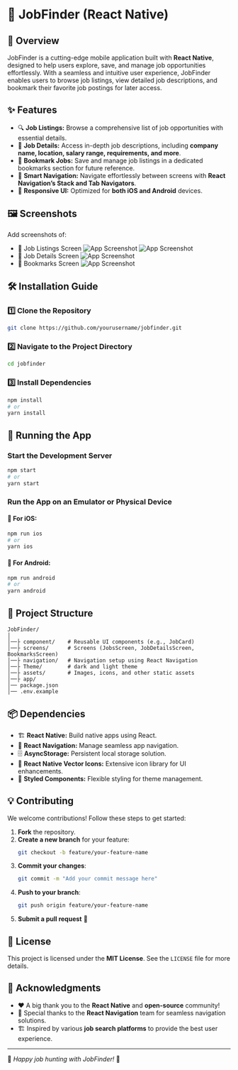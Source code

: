 # 🚀 JobFinder (React Native)

## 📌 Overview
JobFinder is a cutting-edge mobile application built with **React Native**, designed to help users explore, save, and manage job opportunities effortlessly. With a seamless and intuitive user experience, JobFinder enables users to browse job listings, view detailed job descriptions, and bookmark their favorite job postings for later access.

## ✨ Features
- 🔍 **Job Listings:** Browse a comprehensive list of job opportunities with essential details.
- 📄 **Job Details:** Access in-depth job descriptions, including **company name, location, salary range, requirements, and more**.
- 📌 **Bookmark Jobs:** Save and manage job listings in a dedicated bookmarks section for future reference.
- 🎯 **Smart Navigation:** Navigate effortlessly between screens with **React Navigation’s Stack and Tab Navigators**.
- 📱 **Responsive UI:** Optimized for **both iOS and Android** devices.

## 🖼️ Screenshots
Add screenshots of:
- 📌 Job Listings Screen
![App Screenshot](./assets/images/Jobs%20Loading%20Page.png)
![App Screenshot](./assets/images//Jobs%20Page.png)
- 📄 Job Details Screen
![App Screenshot](./assets/images/Job%20Details%20Page.png)
- 📁 Bookmarks Screen
![App Screenshot](./assets/images/Bookmarks%20Page.png)


## 🛠️ Installation Guide
### 1️⃣ Clone the Repository
```sh
git clone https://github.com/yourusername/jobfinder.git
```
### 2️⃣ Navigate to the Project Directory
```sh
cd jobfinder
```
### 3️⃣ Install Dependencies
```sh
npm install
# or
yarn install
```

## 🚀 Running the App
### Start the Development Server
```sh
npm start
# or
yarn start
```
### Run the App on an Emulator or Physical Device
#### 📱 For iOS:
```sh
npm run ios
# or
yarn ios
```
#### 🤖 For Android:
```sh
npm run android
# or
yarn android
```

## 📂 Project Structure
```
JobFinder/
│
│──├ component/    # Reusable UI components (e.g., JobCard)
│──├ screens/      # Screens (JobsScreen, JobDetailsScreen, BookmarksScreen)
│──├ navigation/   # Navigation setup using React Navigation
│──├ Theme/        # dark and light theme
│──├ assets/       # Images, icons, and other static assets
│──├ app/       
│── package.json
│── .env.example
```

## 📦 Dependencies
- 🏗 **React Native:** Build native apps using React.
- 🔄 **React Navigation:** Manage seamless app navigation.
- 🗄 **AsyncStorage:** Persistent local storage solution.
- 🎨 **React Native Vector Icons:** Extensive icon library for UI enhancements.
- 🌙 **Styled Components:** Flexible styling for theme management.

## 💡 Contributing
We welcome contributions! Follow these steps to get started:
1. **Fork** the repository.
2. **Create a new branch** for your feature:
   ```sh
   git checkout -b feature/your-feature-name
   ```
3. **Commit your changes**:
   ```sh
   git commit -m "Add your commit message here"
   ```
4. **Push to your branch**:
   ```sh
   git push origin feature/your-feature-name
   ```
5. **Submit a pull request** 🚀

## 📝 License
This project is licensed under the **MIT License**. See the `LICENSE` file for more details.

## 🙌 Acknowledgments
- ❤️ A big thank you to the **React Native** and **open-source** community!
- 📖 Special thanks to the **React Navigation** team for seamless navigation solutions.
- 🏗 Inspired by various **job search platforms** to provide the best user experience.

---
💼 *Happy job hunting with JobFinder!* 🚀
